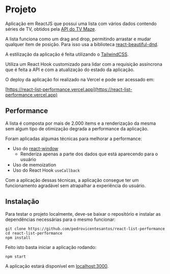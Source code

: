 # Projeto

Aplicação em ReactJS que possui uma lista com vários dados contendo séries de TV, obtidos pela [API do TV Maze](http://www.tvmaze.com/api).

A lista funciona como um drag and drop, permitindo arrastar e mudar qualquer item de posição. Para isso usa a biblioteca [react-beautiful-dnd](https://github.com/atlassian/react-beautiful-dnd).

A estilização da aplicação é feita utilizando o [TailwindCSS](https://tailwindcss.com).

Utiliza um React Hook customizado para lidar com a requisição assíncrona que é feita a API e com a atualização do estado da aplicação.

O deploy da aplicação foi realizado na Vercel e pode ser acessado em:

[https://react-list-performance.vercel.app](https://react-list-performance.vercel.app)

## Performance

A lista é composta por mais de 2.000 items e a renderização da mesma sem algum tipo de otimização degrada a performance da aplicação.

Foram aplicadas algumas técnicas para melhorar a performance:

- Uso do [react-window](https://github.com/bvaughn/react-window)
  * Renderiza apenas a parte dos dados que está aparecendo para o usuário
- Uso de memoization
- Uso do React Hook `useCallback`

Com a aplicação dessas técnicas, a aplicação consegue ter um funcionamento agradável sem atrapalhar a experiência do usuário.

## Instalação

Para testar o projeto localmente, deve-se baixar o repositório e instalar as dependências necessárias para o mesmo funcionar:

```
git clone https://github.com/pedrovicentesantos/react-list-performance
cd react-list-performance
npm install
```

Feito isto basta iniciar a aplicação rodando:

```
npm start
```

A aplicação estará disponível em [localhost:3000](http://localhost:3000).